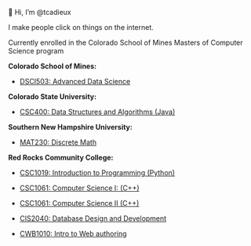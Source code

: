 👋 Hi, I’m @tcadieux

I make people click on things on the internet. 

Currently enrolled in the Colorado School of Mines Masters of Computer Science program


**Colorado School of Mines:**

  - [DSCI503: Advanced Data Science](https://github.com/tcadieux/DSCI-503---Advanced-Data-Science)

**Colorado State University:**

  - [CSC400: Data Structures and Algorithms (Java)](https://github.com/tcadieux/CSC400-Data-Structures-and-Algorithms)

**Southern New Hampshire University:**

  - [MAT230: Discrete Math](https://github.com/tcadieux/MAT230-Discrete-Math)



**Red Rocks Community College:**
  - [CSC1019: Introduction to Programming (Python)](https://github.com/tcadieux/CSC1019-Introduction_to_Programming-Python)

  - [CSC1061: Computer Science I: (C++)](https://github.com/tcadieux/CSC1060-CompSci_I)

  - [CSC1061: Computer Science II (C++)](https://github.com/tcadieux/CSC1061-CompSci_II)

  - [CIS2040: Database Design and Development](https://github.com/tcadieux/CIS2040)

  - [CWB1010: Intro to Web authoring](https://github.com/tcadieux/CWB1010-Intro_to_Web_Authoring)






<!---
tcadieux/tcadieux is a ✨ special ✨ repository because its `README.md` (this file) appears on your GitHub profile.
You can click the Preview link to take a look at your changes.
--->
